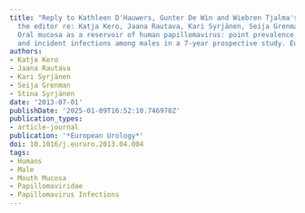 ```yaml
---
title: "Reply to Kathleen D'Hauwers, Gunter De Win and Wiebren Tjalma's letter to
  the editor re: Katja Kero, Jaana Rautava, Kari Syrjänen, Seija Grenman, Stina Syrjänen.
  Oral mucosa as a reservoir of human papillomavirus: point prevalence, genotype distribution,
  and incident infections among males in a 7-year prospective study. Eur Urol 2012;62:1063-70"
authors:
- Katja Kero
- Jaana Rautava
- Kari Syrjänen
- Seija Grenman
- Stina Syrjänen
date: '2013-07-01'
publishDate: '2025-01-09T16:52:10.746978Z'
publication_types:
- article-journal
publication: '*European Urology*'
doi: 10.1016/j.eururo.2013.04.004
tags:
- Humans
- Male
- Mouth Mucosa
- Papillomaviridae
- Papillomavirus Infections
---
```

